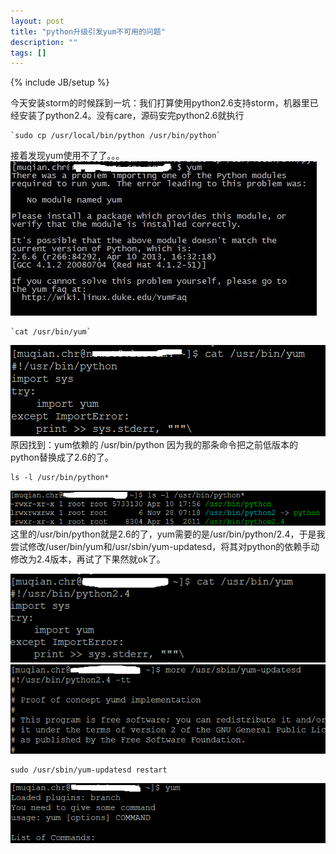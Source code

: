```yaml
---
layout: post
title: "python升级引发yum不可用的问题"
description: ""
tags: []
---
```

{% include JB/setup %}

今天安装storm的时候踩到一坑：我们打算使用python2.6支持storm，机器里已经安装了python2.4。没有care，源码安完python2.6就执行  
  
    `sudo cp /usr/local/bin/python /usr/bin/python`  
接着发现yum使用不了了。。。  
![error](/img/1.jpg)  
  
    `cat /usr/bin/yum`  
![error](/img/4.jpg)  
原因找到：yum依赖的 /usr/bin/python 因为我的那条命令把之前低版本的python替换成了2.6的了。  
  
    ls -l /usr/bin/python*  
![error](/img/3.jpg)  
这里的/usr/bin/python就是2.6的了，yum需要的是/usr/bin/python/2.4，于是我尝试修改/user/bin/yum和/usr/sbin/yum-updatesd，将其对python的依赖手动修改为2.4版本，再试了下果然就ok了。  
  
![error](/img/2.jpg)  
![error](/img/5.jpg)  
  
    sudo /usr/sbin/yum-updatesd restart  
![error](/img/6.jpg)  




